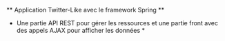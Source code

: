 ** Application Twitter-Like avec le framework Spring **  
* Une partie API REST pour gérer les ressources et une partie front avec des appels AJAX pour afficher les données *